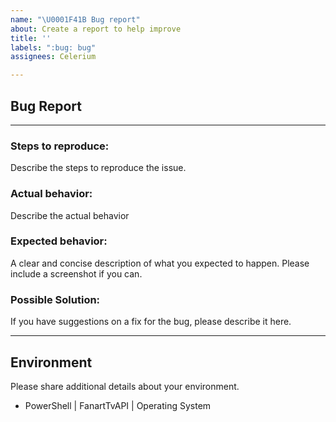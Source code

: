 ```yaml
---
name: "\U0001F41B Bug report"
about: Create a report to help improve
title: ''
labels: ":bug: bug"
assignees: Celerium

---
```


## Bug Report

---

### **Steps to reproduce:**

Describe the steps to reproduce the issue.

### **Actual behavior:**

Describe the actual behavior

### **Expected behavior:**

A clear and concise description of what you expected to happen. Please include a screenshot if you can.

### **Possible Solution:**

If you have suggestions on a fix for the bug, please describe it here.

---

## Environment

Please share additional details about your environment.

* PowerShell | FanartTvAPI | Operating System

<!---

$PSversionTable

Get-Package -Name FanartTvAPI | Select-Object Name,Version,Source,ProviderName

Get-ComputerInfo -Property @(
        'OsName',
        'OsOperatingSystemSKU',
        'OSArchitecture',
        'WindowsVersion',
        'WindowsBuildLabEx',
        'OsLanguage',
        'OsMuiLanguages'
    )

--->

